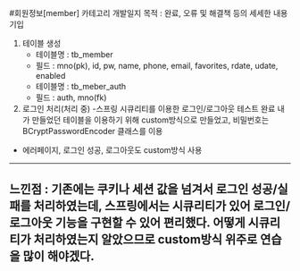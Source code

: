 #회원정보[member] 카테고리 개발일지 
목적 : 완료, 오류 및 해결책 등의 세세한 내용 기입
1. 테이블 생성
    - 테이블명 : tb_member
    - 필드 : mno(pk), id, pw, name, phone, email, favorites, rdate, udate, enabled
    - 테이블명 : tb_meber_auth
    - 필드 : auth, mno(fk)
2. 로그인 처리(처리 중) 
-스프링 시큐리티를 이용한 로그인/로그아웃 테스트 완료 
내가 만들었던 테이블을 이용하기 위해 custom방식으로 만들었고, 
비밀번호는 BCryptPasswordEncoder 클래스를 이용 
- 에러페이지, 로그인 성공, 로그아웃도 custom방식 사용 
----------------------------------------------------------------------------------------
느낀점 : 기존에는 쿠키나 세션 값을 넘겨서 로그인 성공/실패를 처리하였는데, 스프링에서는 시큐리티가 있어 
로그인/로그아웃 기능을 구현할 수 있어 편리했다. 
어떻게 시큐리티가 처리하였는지 알았으므로 custom방식 위주로 연습을 많이 해야겠다.   
----------------------------------------------------------------------------------------
